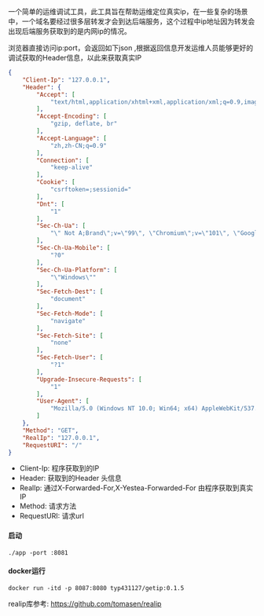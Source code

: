 一个简单的运维调试工具，此工具旨在帮助运维定位真实ip，在一些复杂的场景中，一个域名要经过很多层转发才会到达后端服务，这个过程中ip地址因为转发会出现后端服务获取到的是内网ip的情况。

浏览器直接访问ip:port，会返回如下json ,根据返回信息开发运维人员能够更好的调试获取的Header信息，以此来获取真实IP
```json
{
    "Client-Ip": "127.0.0.1",
    "Header": {
        "Accept": [
            "text/html,application/xhtml+xml,application/xml;q=0.9,image/avif,image/webp,image/apng,*/*;q=0.8,application/signed-exchange;v=b3;q=0.9"
        ],
        "Accept-Encoding": [
            "gzip, deflate, br"
        ],
        "Accept-Language": [
            "zh,zh-CN;q=0.9"
        ],
        "Connection": [
            "keep-alive"
        ],
        "Cookie": [
            "csrftoken=;sessionid="
        ],
        "Dnt": [
            "1"
        ],
        "Sec-Ch-Ua": [
            "\" Not A;Brand\";v=\"99\", \"Chromium\";v=\"101\", \"Google Chrome\";v=\"101\""
        ],
        "Sec-Ch-Ua-Mobile": [
            "?0"
        ],
        "Sec-Ch-Ua-Platform": [
            "\"Windows\""
        ],
        "Sec-Fetch-Dest": [
            "document"
        ],
        "Sec-Fetch-Mode": [
            "navigate"
        ],
        "Sec-Fetch-Site": [
            "none"
        ],
        "Sec-Fetch-User": [
            "?1"
        ],
        "Upgrade-Insecure-Requests": [
            "1"
        ],
        "User-Agent": [
            "Mozilla/5.0 (Windows NT 10.0; Win64; x64) AppleWebKit/537.36 (KHTML, like Gecko) Chrome/101.0.4951.64 Safari/537.36"
        ]
    },
    "Method": "GET",
    "RealIp": "127.0.0.1",
    "RequestURI": "/"
}
```
- Client-Ip: 程序获取到的IP
- Header: 获取到的Header 头信息
- RealIp: 通过X-Forwarded-For,X-Yestea-Forwarded-For 由程序获取到真实IP
- Method: 请求方法
- RequestURI: 请求url

#### 启动
```shell
./app -port :8081
```

#### docker运行
```shell
docker run -itd -p 8087:8080 typ431127/getip:0.1.5
```
realip库参考: https://github.com/tomasen/realip